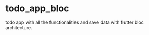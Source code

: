 # todo_app_bloc
todo app with all the functionalities and save data with flutter bloc architecture. 
